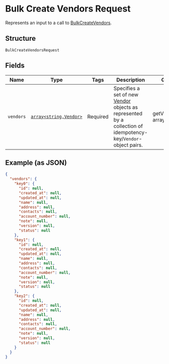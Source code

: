 
# Bulk Create Vendors Request

Represents an input to a call to [BulkCreateVendors](../../doc/apis/vendors.md#bulk-create-vendors).

## Structure

`BulkCreateVendorsRequest`

## Fields

| Name | Type | Tags | Description | Getter | Setter |
|  --- | --- | --- | --- | --- | --- |
| `vendors` | [`array<string,Vendor>`](../../doc/models/vendor.md) | Required | Specifies a set of new [Vendor](../../doc/models/vendor.md) objects as represented by a collection of idempotency-key/`Vendor`-object pairs. | getVendors(): array | setVendors(array vendors): void |

## Example (as JSON)

```json
{
  "vendors": {
    "key0": {
      "id": null,
      "created_at": null,
      "updated_at": null,
      "name": null,
      "address": null,
      "contacts": null,
      "account_number": null,
      "note": null,
      "version": null,
      "status": null
    },
    "key1": {
      "id": null,
      "created_at": null,
      "updated_at": null,
      "name": null,
      "address": null,
      "contacts": null,
      "account_number": null,
      "note": null,
      "version": null,
      "status": null
    },
    "key2": {
      "id": null,
      "created_at": null,
      "updated_at": null,
      "name": null,
      "address": null,
      "contacts": null,
      "account_number": null,
      "note": null,
      "version": null,
      "status": null
    }
  }
}
```

